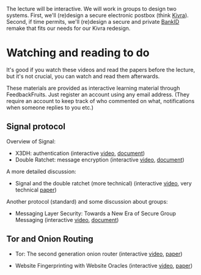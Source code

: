 The lecture will be interactive. We will work in groups to design two systems. 
First, we'll (re)design a secure electronic postbox (think [Kivra][kivra]).
Second, if time permits, we'll (re)design a secure and private [BankID][bankid] 
remake that fits our needs for our Kivra redesign.

[kivra]: https://kivra.se/en/private
[bankid]: https://www.bankid.com/en/


# Watching and reading to do

It's good if you watch these videos and read the papers before the lecture, but 
it's not crucial, you can watch and read them afterwards.

These materials are provided as interactive learning material through 
FeedbackFruits. Just register an account using any email address. (They require 
an account to keep track of who commented on what, notifications when someone 
replies to you etc.)

## Signal protocol

Overview of Signal:

- X3DH: authentication (interactive [video][x3dh], [document][x3dh-paper])
- Double Ratchet: message encryption (interactive 
  [video][double-ratchet-messaging], [document][double-ratchet-paper])

A more detailed discussion:

- Signal and the double ratchet (more technical) (interactive 
  [video][dodis-signal], very technical [paper][dodis-paper])

Another protocol (standard) and some discussion about groups:

- Messaging Layer Security: Towards a New Era of Secure Group Messaging 
  (interactive [video][mls-talk], [document][mls-spec])

[x3dh]: https://eu.feedbackfruits.com/groups/activity-group/d47adc37-7ea8-44b2-9606-2aab8f72d46b
[double-ratchet-messaging]: https://eu.feedbackfruits.com/groups/activity-group/212b1351-e3ed-49fd-a582-06bdd0f5e203
[x3dh-paper]: https://eu.feedbackfruits.com/groups/activity-group/90bc06cb-900c-47c7-b348-ea19632f0e41
[double-ratchet-paper]: https://eu.feedbackfruits.com/groups/activity-group/96ad1889-3b33-4ca3-9100-f37c11c46bb1
[dodis-signal]: https://eu.feedbackfruits.com/groups/activity-group/e9457ff2-aa4f-42bb-83e1-11fe0b099f48
[dodis-paper]: https://eu.feedbackfruits.com/groups/activity-group/b3dbb984-a3ae-4444-9217-91e6dcd5313b
[mls-talk]: https://eu.feedbackfruits.com/groups/activity-group/6d09f4f4-ab0f-46b2-ac42-4e31daec7823
[mls-spec]: https://eu.feedbackfruits.com/groups/activity-group/bc3448d5-9c1d-41e9-96d3-d8eff3613ea7


## Tor and Onion Routing

- Tor: The second generation onion router (interactive [video][tor-video], 
  [paper][tor-paper])

- Website Fingerprinting with Website Oracles (interactive 
  [video][website-oracles], [paper][website-oracles-paper])

[tor-paper]: 
https://eu.feedbackfruits.com/groups/activity-group/07021bc5-60af-406f-9941-dfdfe1070f55

[tor-video]: https://eu.feedbackfruits.com/courses/activity-course/8ec49fde-601e-4b72-9788-d2a5fc1cc256

[website-oracles]: https://eu.feedbackfruits.com/groups/activity-group/bc865246-a460-4761-9122-2f9b1c9eee3c

[website-oracles-paper]: https://eu.feedbackfruits.com/groups/activity-group/cb1d8fcb-1660-417f-969f-2787a8f80521

